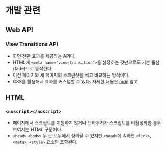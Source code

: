 # 개발 관련

## Web API

### View Transitions API

- 화면 전환 효과를 제공하는 API다.
- HTML에 `<meta name="view-transition">`을 설정하는 것만으로도 기본 옵션(fade)으로 동작한다.
- 이전 페이지와 새 페이지의 스크린샷을 찍고 비교하는 방식이다.
- CSS를 활용해서 효과를 커스텀할 수 있다. 자세한 내용은 [mdn](https://developer.mozilla.org/en-US/docs/Web/API/View_Transitions_API) 참고

## HTML

### `<noscript></noscript>`

- 페이지에서 스크립트를 지원하지 않거나 브라우저가 스크립트를 비활성화한 경우 보여지는 HTML 구문이다.
- `<head>` `<body>` 두 곳 모두에서 정의될 수 있지만 `<head>`에 속하면 `<link>`, `<meta>`, `<style>` 요소만 포함된다.
